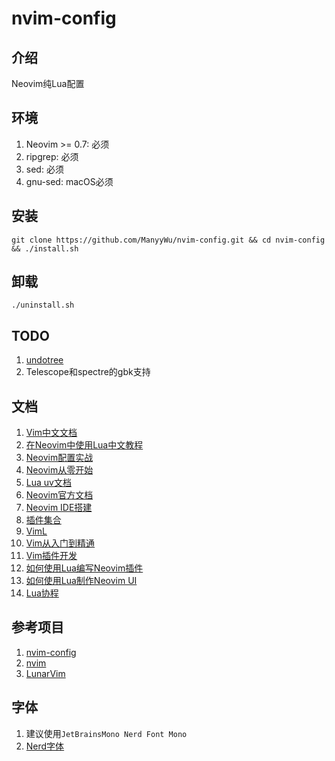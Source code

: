 # nvim-config

## 介绍
  Neovim纯Lua配置
  
## 环境
  1. Neovim >= 0.7: 必须
  2. ripgrep: 必须
  3. sed: 必须
  4. gnu-sed: macOS必须

## 安装
  ```Shell
  git clone https://github.com/ManyyWu/nvim-config.git && cd nvim-config && ./install.sh
  ```

## 卸载
  ```Shell
  ./uninstall.sh
  ```

## TODO
  1. [undotree](https://github.com/mbbill/undotree)
  2. Telescope和spectre的gbk支持
  
## 文档
  1. [Vim中文文档](https://yianwillis.github.io/vimcdoc/doc/help.html)
  2. [在Neovim中使用Lua中文教程](https://github.com/glepnir/nvim-lua-guide-zh)
  3. [Neovim配置实战](https://github.com/nshen/learn-neovim-lua)
  4. [Neovim从零开始](https://github.com/LunarVim/Neovim-from-scratch)
  5. [Lua uv文档](https://github.com/luvit/luv/blob/master/docs.md)
  6. [Neovim官方文档](https://neovim.io/doc/user/index.html)
  7. [Neovim IDE搭建](https://www.zhihu.com/people/cui-qin-3/posts)
  8. [插件集合](http://47.112.232.56/github/zh/61928120c295597421382002.html)
  9. [VimL](https://github.com/lymslive/vimllearn/blob/master/content.md)
  10. [Vim从入门到精通](https://github.com/wsdjeg/vim-galore-zh_cn)
  11. [Vim插件开发](https://github.com/wsdjeg/vim-plugin-dev-guide)
  12. [如何使用Lua编写Neovim插件](https://www.2n.pl/blog/how-to-write-neovim-plugins-in-lua.md)
  13. [如何使用Lua制作Neovim UI](https://www.2n.pl/blog/how-to-make-ui-for-neovim-plugins-in-lua)
  14. [Lua协程](https://ms-jpq.github.io/lua-async-await/index.html)

## 参考项目
  1. [nvim-config](https://github.com/jdhao/nvim-config)
  2. [nvim](https://github.com/askfiy/nvim)
  3. [LunarVim](https://github.com/LunarVim/LunarVim)

## 字体
  1. 建议使用`JetBrainsMono Nerd Font Mono`
  2. [Nerd字体](https://www.nerdfonts.com/font-downloads)
